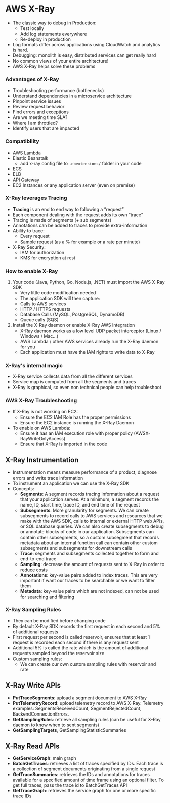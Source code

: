 # AWS X-Ray

- The classic way to debug in Production:
    - Test locally
    - Add log statements everywhere
    - Re-deploy in production
- Log formats differ across applications using CloudWatch and analytics is hard.
- Debugging: monolith is easy, distributed services can get really hard
- No common views of your entire architecture!
- AWS X-Ray helps solve these problems

### Advantages of X-Ray
- Troubleshooting performance (bottlenecks)
- Understand dependencies in a microservice architecture
- Pinpoint service issues
- Review request behavior
- Find errors and exceptions
- Are we meeting time SLA?
- Where I am throttled?
- Identify users that are impacted

### Compatibility
- AWS Lambda
- Elastic Beanstalk
    - add x-ray config file to `.ebextensions/` folder in your code
- ECS
- ELB
- API Gateway
- EC2 Instances or any application server (even on premise)

### X-Ray leverages Tracing
- **Tracing** is an end to end way to following a “request”
- Each component dealing with the request adds its own “trace”
- Tracing is made of segments (+ sub segments)
- Annotations can be added to traces to provide extra-information
- Ability to trace:
    - Every request
    - Sample request (as a % for example or a rate per minute)
- X-Ray Security:
    - IAM for authorization
    - KMS for encryption at rest

### How to enable X-Ray
1. Your code (Java, Python, Go, Node.js, .NET) must import the AWS X-Ray SDK
    - Very little code modification needed
    - The application SDK will then capture:
    - Calls to AWS services
    - HTTP / HTTPS requests
    - Database Calls (MySQL, PostgreSQL, DynamoDB)
    - Queue calls (SQS)
2. Install the X-Ray daemon or enable X-Ray AWS Integration
    - X-Ray daemon works as a low level UDP packet interceptor (Linux / Windows / Mac...)
    - AWS Lambda / other AWS services already run the X-Ray daemon for you
    - Each application must have the IAM rights to write data to X-Ray

### X-Ray's internal magic
- X-Ray service collects data from all the different services
- Service map is computed from all the segments and traces
- X-Ray is graphical, so even non technical people can help troubleshoot

### AWS X-Ray Troubleshooting
- If X-Ray is not working on EC2:
    - Ensure the EC2 IAM Role has the proper permissions
    - Ensure the EC2 instance is running the X-Ray Daemon
- To enable on AWS Lambda:
    - Ensure it has an IAM execution role with proper policy
(AWSX-RayWriteOnlyAccess)
    - Ensure that X-Ray is imported in the code

## X-Ray Instrumentation

- Instrumentation means measure performance of a product, diagnose errors and write trace information
- To instrument an application we can use the X-Ray SDK
- Concepts:
    - **Segments**: A segment records tracing information about a request that your application serves. At a minimum, a segment records the name, ID, start time, trace ID, and end time of the request
    - **Subsegments**: More granularity for segments. We can create subsegments to record calls to AWS services and resources that we make with the AWS SDK, calls to internal or external HTTP web APIs, or SQL database queries. We can also create subsegments to debug or annotate blocks of code in our application. Subsegments can contain other subsegments, so a custom subsegment that records metadata about an internal function call can contain other custom subsegments and subsegments for downstream calls
    - **Trace**: segments and subsegments collected together to form and end-to-end trace
    - **Sampling**: decrease the amount of requests sent to X-Ray in order to reduce costs
    - **Annotations**: key-value pairs added to index traces. This are very important if want our traces to be searchable or we want to filter them
    - **Metadata**: key-value pairs which are not indexed, can not be used for searching and filtering

### X-Ray Sampling Rules

- They can be modified before changing code
- By default X-Ray SDK records the first request in each second and 5% of additional requests
- First request per second is called reservoir, ensures that at least 1 request is recorded each second if there is any request sent
- Additional 5% is called the rate which is the amount of additional requests sampled beyond the reservoir size
- Custom sampling rules:
    - We can create our own custom sampling rules with reservoir and rate

## X-Ray Write APIs

- **PutTraceSegments**: upload a segment document to AWS X-Ray
- **PutTelemetryRecord**: upload telemetry record to AWS X-Ray. Telemetry examples: SegmentsReceivedCount, SegmentRejectedCount, BackendConnectionErrors.
- **GetSamplingRules**: retrieve all sampling rules (can be useful for X-Ray daemon to know when to sent segments)
- **GetSamplingTargets**, GetSamplingStatisticSummaries

## X-Ray Read APIs

- **GetServiceGraph**: main graph
- **BatchGetTraces**: retrieves a list of traces specified by IDs. Each trace is a collection of segment documents originating from a single request
- **GetTraceSummaries**: retrieves the IDs and annotations for traces available for a specified amount of time frame using an optional filter. To get full traces, pass the trace id to BatchGetTraces API
- **GetTraceGraph**: retrieves the service graph for one or more specific trace IDs